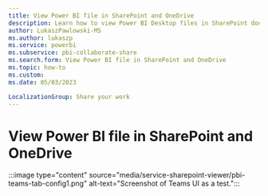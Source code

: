 ```yaml
---
title: View Power BI file in SharePoint and OneDrive
description: Learn how to view Power BI Desktop files in SharePoint document libraries and OneDrive for Business..
author: LukaszPawlowski-MS
ms.author: lukaszp
ms.service: powerbi
ms.subservice: pbi-collaborate-share
ms.search.form: View Power BI file in SharePoint and OneDrive
ms.topic: how-to
ms.custom: 
ms.date: 05/03/2023

LocalizationGroup: Share your work
---
```

# View Power BI file in SharePoint and OneDrive

:::image type="content" source="media/service-sharepoint-viewer/pbi-teams-tab-config1.png" alt-text="Screenshot of Teams UI as a test.":::

